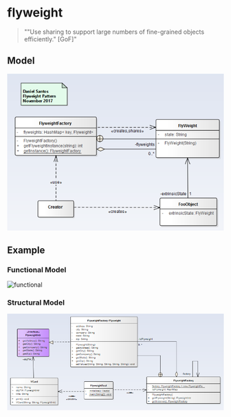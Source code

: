 # flyweight

> ""Use sharing to support large numbers of fine-grained objects efficiently." [GoF]"

## Model
![Model](flyweight.png)

## Example

### Functional Model
  ![functional](exercise/functional.png)

### Structural Model
  ![structural](exercise/structural.png)
